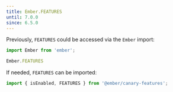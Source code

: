 ```yaml
---
title: Ember.FEATURES
until: 7.0.0
since: 6.5.0
---
```



Previously, `FEATURES` could be accessed via the `Ember` import:
```js
import Ember from 'ember';

Ember.FEATURES
```

If needed, `FEATURES` can be imported:
```js
import { isEnabled, FEATURES } from '@ember/canary-features';
```
